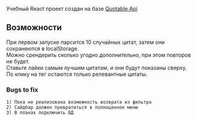 Учебный React проект создан на базе <a href="https://github.com/lukePeavey/quotable">Quotable Api</a> 

## Возможности

При первом запуске парсится 10 случайных цитат, затем они сохраняются в localStorage.<br>
Можно срендерить сколько угодно дополнительно, при этом повторов не будет.<br>
Ставьте лайки самым лучшим цитатам, и они будут показаны сверху.<br>
По клику на тег остаются только релевантные цитаты.<br>


### Bugs to fix

`1) Пока не реализована возможность возврата из фильтра`</br>
`2) Сайдбар должен превратиться в полноценное меню`</br>
`3) В планах подключить БД`</br>
